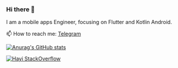 ### Hi there 👋

I am a mobile apps Engineer, focusing on Flutter and Kotlin Android.

📫 How to reach me: [Telegram](https://t.me/hayinukman)


[![Anurag's GitHub stats](https://github-readme-stats.vercel.app/api?username=ha-yi)](https://github.com/anuraghazra/github-readme-stats)


[![Hayi StackOverflow](https://github-readme-stackoverflow.vercel.app/?username=ha-yi)](https://stackoverflow.com/users/2145360/hayi-nukman)


<!--
**ha-yi/ha-yi** is a ✨ _special_ ✨ repository because its `README.md` (this file) appears on your GitHub profile.

Here are some ideas to get you started:

- 🔭 I’m currently working on ...
- 🌱 I’m currently learning ...
- 👯 I’m looking to collaborate on ...
- 🤔 I’m looking for help with ...
- 💬 Ask me about ...
- 📫 How to reach me: ...
- 😄 Pronouns: ...
- ⚡ Fun fact: ...
-->
